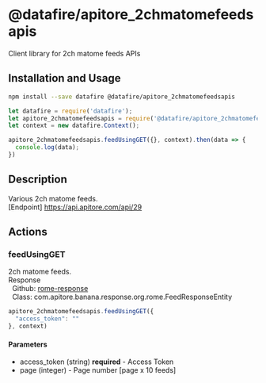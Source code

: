 # @datafire/apitore_2chmatomefeedsapis

Client library for 2ch matome feeds APIs

## Installation and Usage
```bash
npm install --save datafire @datafire/apitore_2chmatomefeedsapis
```

```js
let datafire = require('datafire');
let apitore_2chmatomefeedsapis = require('@datafire/apitore_2chmatomefeedsapis').actions;
let context = new datafire.Context();

apitore_2chmatomefeedsapis.feedUsingGET({}, context).then(data => {
  console.log(data);
})
```

## Description
Various 2ch matome feeds.<BR />[Endpoint] https://api.apitore.com/api/29

## Actions
### feedUsingGET
2ch matome feeds.<BR />Response<BR />&nbsp; Github: <a href="https://github.com/keigohtr/apitore-response-parent/tree/master/rome-response">rome-response</a><BR />&nbsp; Class: com.apitore.banana.response.org.rome.FeedResponseEntity<BR />


```js
apitore_2chmatomefeedsapis.feedUsingGET({
  "access_token": ""
}, context)
```

#### Parameters
* access_token (string) **required** - Access Token
* page (integer) - Page number [page x 10 feeds]

